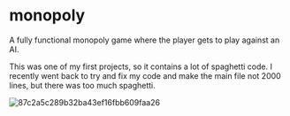 # monopoly

A fully functional monopoly game where the player gets to play against an AI. 

This was one of my first projects, so it contains a lot of spaghetti code. I recently went back to try and fix my code and make the main file not 2000 lines, but there was too much spaghetti. 

![87c2a5c289b32ba43ef16fbb609faa26](https://user-images.githubusercontent.com/10456113/128250889-bd601868-30d5-4a12-832f-0063d347a122.png)
